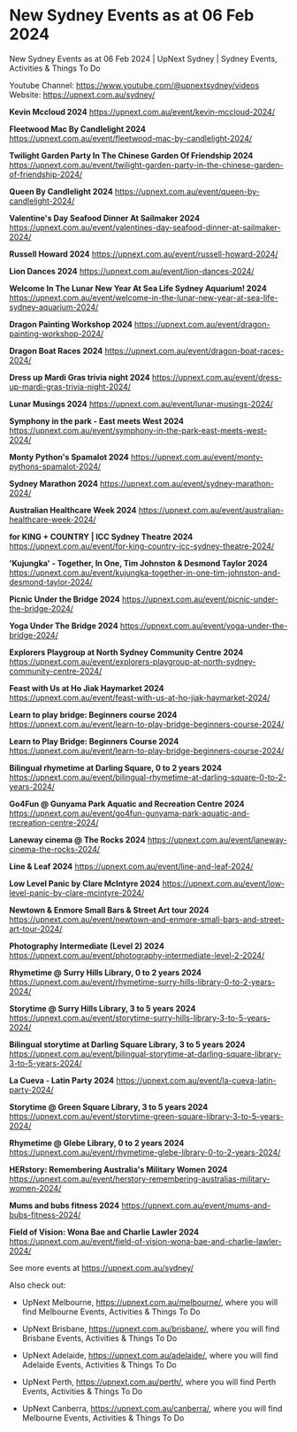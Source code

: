 # New Sydney Events as at 06 Feb 2024
New Sydney Events as at 06 Feb 2024 | UpNext Sydney | Sydney Events, Activities &amp; Things To Do

Youtube Channel: https://www.youtube.com/@upnextsydney/videos 
Website: https://upnext.com.au/sydney/


**Kevin Mccloud 2024**
 https://upnext.com.au/event/kevin-mccloud-2024/

**Fleetwood Mac By Candlelight 2024**
 https://upnext.com.au/event/fleetwood-mac-by-candlelight-2024/

**Twilight Garden Party In The Chinese Garden Of Friendship 2024**
 https://upnext.com.au/event/twilight-garden-party-in-the-chinese-garden-of-friendship-2024/

**Queen By Candlelight 2024**
 https://upnext.com.au/event/queen-by-candlelight-2024/

**Valentine's Day Seafood Dinner At Sailmaker 2024**
 https://upnext.com.au/event/valentines-day-seafood-dinner-at-sailmaker-2024/

**Russell Howard 2024**
 https://upnext.com.au/event/russell-howard-2024/

**Lion Dances 2024**
 https://upnext.com.au/event/lion-dances-2024/

**Welcome In The Lunar New Year At Sea Life Sydney Aquarium! 2024**
 https://upnext.com.au/event/welcome-in-the-lunar-new-year-at-sea-life-sydney-aquarium-2024/

**Dragon Painting Workshop 2024**
 https://upnext.com.au/event/dragon-painting-workshop-2024/

**Dragon Boat Races 2024**
 https://upnext.com.au/event/dragon-boat-races-2024/

**Dress up Mardi Gras trivia night 2024**
 https://upnext.com.au/event/dress-up-mardi-gras-trivia-night-2024/

**Lunar Musings 2024**
 https://upnext.com.au/event/lunar-musings-2024/

**Symphony in the park - East meets West 2024**
 https://upnext.com.au/event/symphony-in-the-park-east-meets-west-2024/

**Monty Python's Spamalot 2024**
 https://upnext.com.au/event/monty-pythons-spamalot-2024/

**Sydney Marathon 2024**
 https://upnext.com.au/event/sydney-marathon-2024/

**Australian Healthcare Week 2024**
 https://upnext.com.au/event/australian-healthcare-week-2024/

**for KING + COUNTRY | ICC Sydney Theatre 2024**
 https://upnext.com.au/event/for-king-country-icc-sydney-theatre-2024/

**'Kujungka' - Together, In One, Tim Johnston & Desmond Taylor 2024**
 https://upnext.com.au/event/kujungka-together-in-one-tim-johnston-and-desmond-taylor-2024/

**Picnic Under the Bridge 2024**
 https://upnext.com.au/event/picnic-under-the-bridge-2024/

**Yoga Under The Bridge 2024**
 https://upnext.com.au/event/yoga-under-the-bridge-2024/

**Explorers Playgroup at North Sydney Community Centre 2024**
 https://upnext.com.au/event/explorers-playgroup-at-north-sydney-community-centre-2024/

**Feast with Us at Ho Jiak Haymarket 2024**
 https://upnext.com.au/event/feast-with-us-at-ho-jiak-haymarket-2024/

**Learn to play bridge: Beginners course 2024**
 https://upnext.com.au/event/learn-to-play-bridge-beginners-course-2024/

**Learn to Play Bridge: Beginners Course 2024**
 https://upnext.com.au/event/learn-to-play-bridge-beginners-course-2024/

**Bilingual rhymetime at Darling Square, 0 to 2 years 2024**
 https://upnext.com.au/event/bilingual-rhymetime-at-darling-square-0-to-2-years-2024/

**Go4Fun @ Gunyama Park Aquatic and Recreation Centre 2024**
 https://upnext.com.au/event/go4fun-gunyama-park-aquatic-and-recreation-centre-2024/

**Laneway cinema @ The Rocks 2024**
 https://upnext.com.au/event/laneway-cinema-the-rocks-2024/

**Line & Leaf 2024**
 https://upnext.com.au/event/line-and-leaf-2024/

**Low Level Panic by Clare McIntyre 2024**
 https://upnext.com.au/event/low-level-panic-by-clare-mcintyre-2024/

**Newtown & Enmore Small Bars & Street Art tour 2024**
 https://upnext.com.au/event/newtown-and-enmore-small-bars-and-street-art-tour-2024/

**Photography Intermediate (Level 2) 2024**
 https://upnext.com.au/event/photography-intermediate-level-2-2024/

**Rhymetime @ Surry Hills Library, 0 to 2 years 2024**
 https://upnext.com.au/event/rhymetime-surry-hills-library-0-to-2-years-2024/

**Storytime @ Surry Hills Library, 3 to 5 years 2024**
 https://upnext.com.au/event/storytime-surry-hills-library-3-to-5-years-2024/

**Bilingual storytime at Darling Square Library, 3 to 5 years 2024**
 https://upnext.com.au/event/bilingual-storytime-at-darling-square-library-3-to-5-years-2024/

**La Cueva - Latin Party 2024**
 https://upnext.com.au/event/la-cueva-latin-party-2024/

**Storytime @ Green Square Library, 3 to 5 years 2024**
 https://upnext.com.au/event/storytime-green-square-library-3-to-5-years-2024/

**Rhymetime @ Glebe Library, 0 to 2 years 2024**
 https://upnext.com.au/event/rhymetime-glebe-library-0-to-2-years-2024/

**HERstory: Remembering Australia's Military Women 2024**
 https://upnext.com.au/event/herstory-remembering-australias-military-women-2024/

**Mums and bubs fitness 2024**
 https://upnext.com.au/event/mums-and-bubs-fitness-2024/

**Field of Vision: Wona Bae and Charlie Lawler 2024**
 https://upnext.com.au/event/field-of-vision-wona-bae-and-charlie-lawler-2024/



See more events at https://upnext.com.au/sydney/


Also check out:

* UpNext Melbourne, https://upnext.com.au/melbourne/, where you will find Melbourne Events, Activities & Things To Do

* UpNext Brisbane, https://upnext.com.au/brisbane/, where you will find Brisbane Events, Activities & Things To Do

* UpNext Adelaide, https://upnext.com.au/adelaide/, where you will find Adelaide Events, Activities & Things To Do

* UpNext Perth, https://upnext.com.au/perth/, where you will find Perth Events, Activities & Things To Do

* UpNext Canberra, https://upnext.com.au/canberra/, where you will find Melbourne Events, Activities & Things To Do